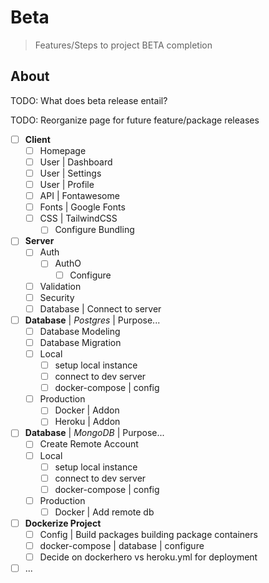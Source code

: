 # Beta
> Features/Steps to project BETA completion

## About
TODO: What does beta release entail?

TODO: Reorganize page for future feature/package releases

- [ ] **Client**
  - [ ] Homepage
  - [ ] User | Dashboard
  - [ ] User | Settings
  - [ ] User | Profile
  - [ ] API | Fontawesome
  - [ ] Fonts | Google Fonts
  - [ ] CSS | TailwindCSS
    - [ ] Configure Bundling

- [ ] **Server**
  - [ ] Auth
    - [ ] AuthO
      - [ ] Configure 
  - [ ] Validation
  - [ ] Security
  - [ ] Database | Connect to server

- [ ] **Database** | *Postgres* | Purpose...
  - [ ] Database Modeling
  - [ ] Database Migration
  - [ ] Local
    - [ ] setup local instance
    - [ ] connect to dev server
    - [ ] docker-compose | config
  - [ ] Production
    - [ ] Docker | Addon
    - [ ] Heroku | Addon

- [ ] **Database** | *MongoDB* | Purpose...
  - [ ] Create Remote Account 
  - [ ] Local
    - [ ] setup local instance
    - [ ] connect to dev server
    - [ ] docker-compose | config
  - [ ] Production
    - [ ] Docker | Add remote db

- [ ] **Dockerize Project**
    - [ ] Config | Build packages building package containers
    - [ ] docker-compose | database | configure
    - [ ] Decide on dockerhero vs heroku.yml for deployment

- [ ] ... 
